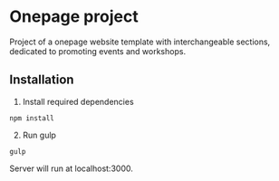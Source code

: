 Onepage project
===============

Project of a onepage website template with interchangeable sections, dedicated to promoting events and workshops.

## Installation

1. Install required dependencies
```
npm install
```

2. Run gulp
```
gulp
```

Server will run at localhost:3000.
